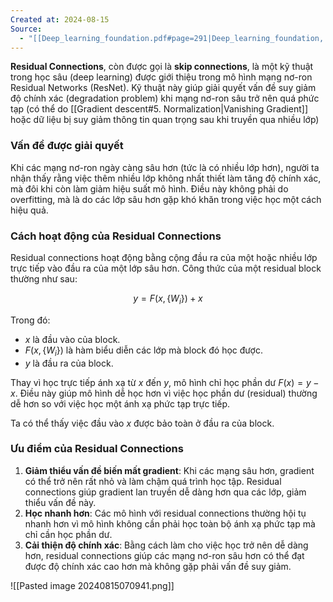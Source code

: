 ```yaml
---
Created at: 2024-08-15
Source:
  - "[[Deep_learning_foundation.pdf#page=291|Deep_learning_foundation, p.274]]"
---
```

**Residual Connections**, còn được gọi là **skip connections**, là một kỹ thuật trong học sâu (deep learning) được giới thiệu trong mô hình mạng nơ-ron Residual Networks (ResNet). Kỹ thuật này giúp giải quyết vấn đề suy giảm độ chính xác (degradation problem) khi mạng nơ-ron sâu trở nên quá phức tạp (có thể do [[Gradient descent#5. Normalization|Vanishing Gradient]] hoặc dữ liệu bị suy giảm thông tin quan trọng sau khi truyền qua nhiều lớp)

### Vấn đề được giải quyết
Khi các mạng nơ-ron ngày càng sâu hơn (tức là có nhiều lớp hơn), người ta nhận thấy rằng việc thêm nhiều lớp không nhất thiết làm tăng độ chính xác, mà đôi khi còn làm giảm hiệu suất mô hình. Điều này không phải do overfitting, mà là do các lớp sâu hơn gặp khó khăn trong việc học một cách hiệu quả.

### Cách hoạt động của Residual Connections
Residual connections hoạt động bằng cộng đầu ra của một hoặc nhiều lớp trực tiếp vào đầu ra của một lớp sâu hơn. Công thức của một residual block thường như sau:

$$
y = F(x, \{W_i\}) + x
$$

Trong đó:
- $x$ là đầu vào của block.
- $F(x, \{W_i\})$ là hàm biểu diễn các lớp mà block đó học được.
- $y$ là đầu ra của block.

Thay vì học trực tiếp ánh xạ từ $x$ đến $y$, mô hình chỉ học phần dư $F(x) = y - x$. Điều này giúp mô hình dễ học hơn vì việc học phần dư (residual) thường dễ hơn so với việc học một ánh xạ phức tạp trực tiếp.

Ta có thể thấy việc đầu vào $x$ được bảo toàn ở đầu ra của block.

### Ưu điểm của Residual Connections
1. **Giảm thiểu vấn đề biến mất gradient**: Khi các mạng sâu hơn, gradient có thể trở nên rất nhỏ và làm chậm quá trình học tập. Residual connections giúp gradient lan truyền dễ dàng hơn qua các lớp, giảm thiểu vấn đề này.
2. **Học nhanh hơn**: Các mô hình với residual connections thường hội tụ nhanh hơn vì mô hình không cần phải học toàn bộ ánh xạ phức tạp mà chỉ cần học phần dư.
3. **Cải thiện độ chính xác**: Bằng cách làm cho việc học trở nên dễ dàng hơn, residual connections giúp các mạng nơ-ron sâu hơn có thể đạt được độ chính xác cao hơn mà không gặp phải vấn đề suy giảm.

![[Pasted image 20240815070941.png]]

